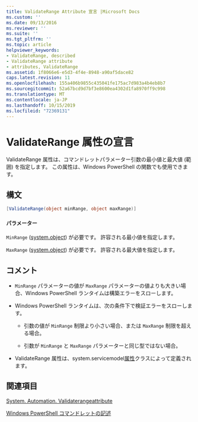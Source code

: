 ```yaml
---
title: ValidateRange Attribute 宣言 |Microsoft Docs
ms.custom: ''
ms.date: 09/13/2016
ms.reviewer: ''
ms.suite: ''
ms.tgt_pltfrm: ''
ms.topic: article
helpviewer_keywords:
- ValidateRange, described
- ValidateRange attribute
- attributes, ValidateRange
ms.assetid: 1f8066e6-e5d3-4f4e-8948-a90af5dace82
caps.latest.revision: 11
ms.openlocfilehash: 155a406b9855c435041fe175ac7d983a4b4eb8b7
ms.sourcegitcommit: 52a67bcd9d7bf3e8600ea4302d1fa8970ff9c998
ms.translationtype: MT
ms.contentlocale: ja-JP
ms.lasthandoff: 10/15/2019
ms.locfileid: "72369131"
---
```

# <a name="validaterange-attribute-declaration"></a>ValidateRange 属性の宣言

ValidateRange 属性は、コマンドレットパラメーター引数の最小値と最大値 (範囲) を指定します。 この属性は、Windows PowerShell の関数でも使用できます。

## <a name="syntax"></a>構文

```csharp
[ValidateRange(object minRange, object maxRange)]
```

#### <a name="parameters"></a>パラメーター

`MinRange` ([system.object](/dotnet/api/system.object)) が必要です。 許容される最小値を指定します。

`MaxRange` ([system.object](/dotnet/api/system.object)) が必要です。 許容される最大値を指定します。

## <a name="remarks"></a>コメント

- `MinRange` パラメーターの値が `MaxRange` パラメーターの値よりも大きい場合、Windows PowerShell ランタイムは構築エラーをスローします。

- Windows PowerShell ランタイムは、次の条件下で検証エラーをスローします。

    - 引数の値が `MinRange` 制限より小さい場合、または `MaxRange` 制限を超える場合。

    - 引数が `MinRange` と `MaxRange` パラメーターと同じ型ではない場合。

- ValidateRange 属性は、system.servicemodel[属性](/dotnet/api/System.Management.Automation.ValidateRangeAttribute)クラスによって定義されます。

## <a name="see-also"></a>関連項目

[System. Automation. Validaterangeattribute](/dotnet/api/System.Management.Automation.ValidateRangeAttribute)

[Windows PowerShell コマンドレットの記述](./writing-a-windows-powershell-cmdlet.md)
